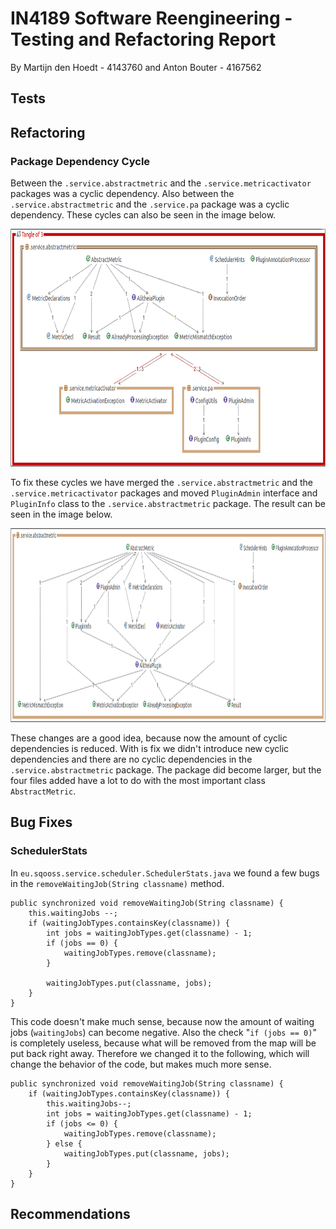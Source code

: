 # IN4189 Software Reengineering - Testing and Refactoring Report
By Martijn den Hoedt - 4143760 and Anton Bouter - 4167562

## Tests

## Refactoring

### Package Dependency Cycle
Between the `.service.abstractmetric` and the `.service.metricactivator` packages was a cyclic dependency. Also between the `.service.abstractmetric` and the `.service.pa` package was a cyclic dependency. These cycles can also be seen in the image below. 

<img src="img/before.png" width="800px" height="380px" />

To fix these cycles we have merged the `.service.abstractmetric` and the `.service.metricactivator` packages and moved `PluginAdmin` interface and `PluginInfo` class to the `.service.abstractmetric` package. The result can be seen in the image below.

<img src="img/after.png" width="1020px" height="310px" />

These changes are a good idea, because now the amount of cyclic dependencies is reduced. With is fix we didn't introduce new cyclic dependencies and there are no cyclic dependencies in the `.service.abstractmetric` package. The package did become larger, but the four files added have a lot to do with the most important class `AbstractMetric`.

## Bug Fixes

### SchedulerStats
In `eu.sqooss.service.scheduler.SchedulerStats.java` we found a few bugs in the `removeWaitingJob(String classname)` method.

    public synchronized void removeWaitingJob(String classname) {
	    this.waitingJobs --;
	    if (waitingJobTypes.containsKey(classname)) {
		    int jobs = waitingJobTypes.get(classname) - 1;
		    if (jobs == 0) {
			    waitingJobTypes.remove(classname);
		    }

		    waitingJobTypes.put(classname, jobs);
	    }
    }

This code doesn't make much sense, because now the amount of waiting jobs (`waitingJobs`) can become negative. Also the check "`if (jobs == 0)`" is completely useless, because what will be removed from the map will be put back right away. Therefore we changed it to the following, which will change the behavior of the code, but makes much more sense. 

	public synchronized void removeWaitingJob(String classname) {
		if (waitingJobTypes.containsKey(classname)) {
			this.waitingJobs--;
			int jobs = waitingJobTypes.get(classname) - 1;
			if (jobs <= 0) {
				waitingJobTypes.remove(classname);
			} else {
				waitingJobTypes.put(classname, jobs);
			}
		}
	}

## Recommendations 
